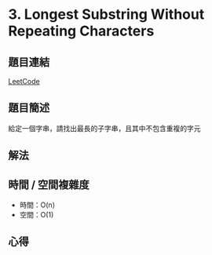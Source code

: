 # 3. Longest Substring Without Repeating Characters

## 題目連結
[LeetCode](https://leetcode.com/problems/longest-substring-without-repeating-characters)

## 題目簡述
給定一個字串，請找出最長的子字串，且其中不包含重複的字元

## 解法


## 時間 / 空間複雜度
- 時間：O(n)
- 空間：O(1) 

## 心得
